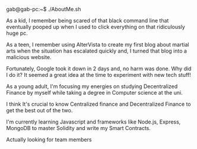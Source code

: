 gab@gab-pc:~$ ./AboutMe.sh

As a kid, I remember being scared of that black command line that eventually pooped up when I used to click everything on that ridiculously huge pc.

As a teen, I remember using AlterVista to create my first blog about martial arts when the situation has escalated quickly and,  I turned that blog into a malicious website.

Fortunately, Google took it down in 2 days and, no harm was done. 
Why did I do it? 
It seemed a great idea at the time to experiment with new tech stuff!

As a young adult, I'm focusing my energies on studying Decentralized Finance by myself while taking a degree in Computer science at the uni.

I think It's crucial to know Centralized finance and Decentralized Finance to get the best out of the two.

I'm currently learning Javascript and frameworks like Node.js, Express, MongoDB to master Solidity and write my Smart Contracts.

Actually looking for team members

<!---
gabsalvo/gabsalvo is a ✨ special ✨ repository because its `README.md` (this file) appears on your GitHub profile.
You can click the Preview link to take a look at your changes.
--->
